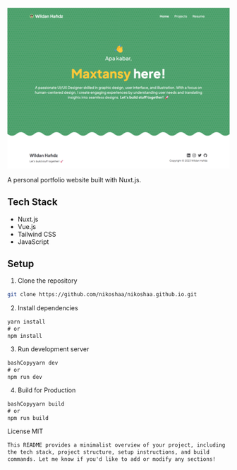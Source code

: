 ![Portfolio Preview](/assets/ss.png)

A personal portfolio website built with Nuxt.js.

## Tech Stack

- Nuxt.js
- Vue.js
- Tailwind CSS
- JavaScript

## Setup

1. Clone the repository
```bash
git clone https://github.com/nikoshaa/nikoshaa.github.io.git
```

2. Install dependencies

```
yarn install
# or
npm install
```

3. Run development server

```
bashCopyyarn dev
# or
npm run dev
```

4. Build for Production

```
bashCopyyarn build
# or
npm run build
```

License MIT

```
This README provides a minimalist overview of your project, including the tech stack, project structure, setup instructions, and build commands. Let me know if you'd like to add or modify any sections!
```
